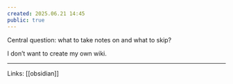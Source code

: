 ```yaml
---
created: 2025.06.21 14:45
public: true
---
```

Central question: what to take notes on and what to skip?

I don’t want to create my own wiki.

---
Links: [[obsidian]]